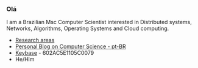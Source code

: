 ### Olá

I am a Brazilian Msc Computer Scientist interested in Distributed systems, Networks, Algorithms, Operating Systems and Cloud computing.

- [Research areas](https://homepages.dcc.ufmg.br/~gustavopantuza/)
- [Personal Blog on Computer Science - pt-BR](https://blog.pantuza.com)
- [Keybase](https://keybase.io/pantuza) - 602AC5E1105C0079
- He/Him

